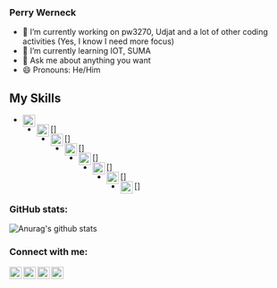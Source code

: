 ### Perry Werneck

- 🔭 I’m currently working on pw3270, Udjat and a lot of other coding activities (Yes, I know I need more focus)
- 🌱 I’m currently learning IOT, SUMA
- 💬 Ask me about anything you want
- 😄 Pronouns: He/Him


## My Skills

- <img align="left" alt="C" width="22px" src="https://cdn.jsdelivr.net/npm/simple-icons@3.9.0/icons/c.svg" />
- [<img align="left" alt="C++" width="22px" src="https://cdn.jsdelivr.net/npm/simple-icons@3.9.0/icons/cplusplus.svg" />]
- [<img align="left" alt="JavaScript" width="22px" src="https://cdn.jsdelivr.net/npm/simple-icons@3.9.0/icons/javascript.svg" />]
- [<img align="left" alt="Linux" width="22px" src="https://cdn.jsdelivr.net/npm/simple-icons@3.9.0/icons/linux.svg" />]
- [<img align="left" alt="OpenSUSE" width="22px" src="https://cdn.jsdelivr.net/npm/simple-icons@3.9.0/icons/opensuse.svg" />]
- [<img align="left" alt="HTML-5" width="22px" src="https://cdn.jsdelivr.net/npm/simple-icons@3.9.0/icons/html5.svg" />]
- [<img align="left" alt="LibreOffice" width="22px" src="https://cdn.jsdelivr.net/npm/simple-icons@3.9.0/icons/libreoffice.svg" />]
- [<img align="left" alt="Python" width="22px" src="https://cdn.jsdelivr.net/npm/simple-icons@3.9.0/icons/python.svg" />]


### GitHub stats:

![Anurag's github stats](https://github-readme-stats.vercel.app/api?username=PerryWerneck&show_icons=true&theme=radical)

### Connect with me:

[<img align="left" alt="GMail" width="22px" src="https://cdn.jsdelivr.net/npm/simple-icons@3.9.0/icons/gmail.svg" />][gmail]
[<img align="left" alt="Facebook" width="22px" src="https://cdn.jsdelivr.net/npm/simple-icons@3.9.0/icons/facebook.svg" />][facebook]
[<img align="left" alt="Twitter" width="22px" src="https://cdn.jsdelivr.net/npm/simple-icons@v3/icons/twitter.svg" />][twitter]
[<img align="left" alt="LinkedIn" width="22px" src="https://cdn.jsdelivr.net/npm/simple-icons@v3/icons/linkedin.svg" />][linkedin]

<!-- 
https://cdn.jsdelivr.net/npm/simple-icons@3.9.0/icons/googledrive.svg
-->

<!--

References: https://www.youtube.com/watch?v=ECuqb5Tv9qI

**PerryWerneck/PerryWerneck** is a ✨ _special_ ✨ repository because its `README.md` (this file) appears on your GitHub profile.

Here are some ideas to get you started:

- 👯 I’m looking to collaborate on ...
- 🤔 I’m looking for help with ...
- 📫 How to reach me: ...
- ⚡ Fun fact: ...
-->

[gmail]: mailto:perry.werneck@gmail.com
[twitter]: https://twitter.com/PerryWerneck
[linkedin]: https://linkedin.com/in/perrywerneck
[facebook]: https://www.facebook.com/perry.werneck

